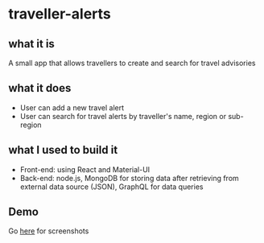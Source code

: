 # traveller-alerts

## what it is
A small app that allows travellers to create and search for travel advisories
## what it does
 - User can add a new travel alert
 - User can search for travel alerts by traveller's name, region or sub-region

## what I used to build it
- Front-end: using React and Material-UI
- Back-end: node.js, MongoDB for storing data after retrieving from external data source (JSON), GraphQL for data queries

## Demo
Go [here]() for screenshots
